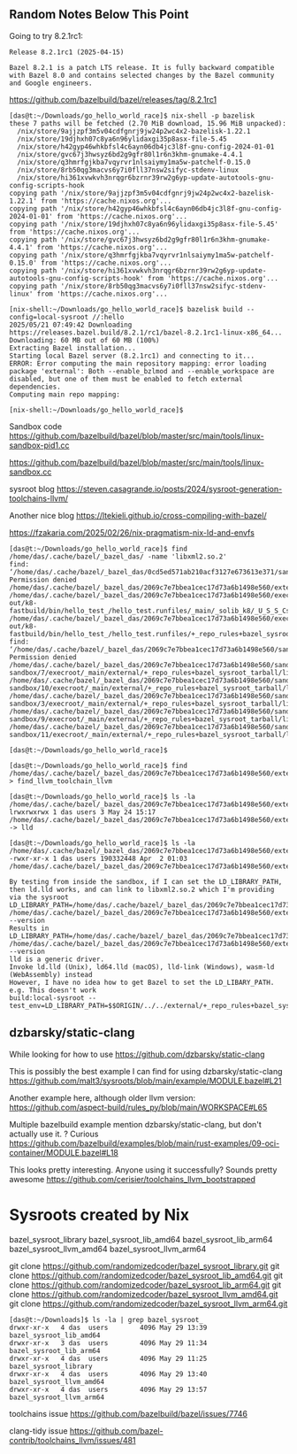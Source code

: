 
## Random Notes Below This Point

Going to try 8.2.1rc1:
```
Release 8.2.1rc1 (2025-04-15)

Bazel 8.2.1 is a patch LTS release. It is fully backward compatible with Bazel 8.0 and contains selected changes by the Bazel community and Google engineers.
```
https://github.com/bazelbuild/bazel/releases/tag/8.2.1rc1

```
[das@t:~/Downloads/go_hello_world_race]$ nix-shell -p bazelisk
these 7 paths will be fetched (2.70 MiB download, 15.96 MiB unpacked):
  /nix/store/9ajjzpf3m5v04cdfgnrj9jw24p2wc4x2-bazelisk-1.22.1
  /nix/store/19djhxh07c8ya6n96ylidaxgi35p8asx-file-5.45
  /nix/store/h42gyp46whkbfsl4c6ayn06db4jc3l8f-gnu-config-2024-01-01
  /nix/store/gvc67j3hwsyz6bd2g9gfr80l1r6n3khm-gnumake-4.4.1
  /nix/store/q3hmrfgjkba7vqyrvr1nlsaiymy1ma5w-patchelf-0.15.0
  /nix/store/8rb50qg3macvs6y7i0fll37nsw2sifyc-stdenv-linux
  /nix/store/hi361xvwkvh3nrqgr6bzrnr39rw2g6yp-update-autotools-gnu-config-scripts-hook
copying path '/nix/store/9ajjzpf3m5v04cdfgnrj9jw24p2wc4x2-bazelisk-1.22.1' from 'https://cache.nixos.org'...
copying path '/nix/store/h42gyp46whkbfsl4c6ayn06db4jc3l8f-gnu-config-2024-01-01' from 'https://cache.nixos.org'...
copying path '/nix/store/19djhxh07c8ya6n96ylidaxgi35p8asx-file-5.45' from 'https://cache.nixos.org'...
copying path '/nix/store/gvc67j3hwsyz6bd2g9gfr80l1r6n3khm-gnumake-4.4.1' from 'https://cache.nixos.org'...
copying path '/nix/store/q3hmrfgjkba7vqyrvr1nlsaiymy1ma5w-patchelf-0.15.0' from 'https://cache.nixos.org'...
copying path '/nix/store/hi361xvwkvh3nrqgr6bzrnr39rw2g6yp-update-autotools-gnu-config-scripts-hook' from 'https://cache.nixos.org'...
copying path '/nix/store/8rb50qg3macvs6y7i0fll37nsw2sifyc-stdenv-linux' from 'https://cache.nixos.org'...

[nix-shell:~/Downloads/go_hello_world_race]$ bazelisk build --config=local-sysroot //:hello
2025/05/21 07:49:42 Downloading https://releases.bazel.build/8.2.1/rc1/bazel-8.2.1rc1-linux-x86_64...
Downloading: 60 MB out of 60 MB (100%)
Extracting Bazel installation...
Starting local Bazel server (8.2.1rc1) and connecting to it...
ERROR: Error computing the main repository mapping: error loading package 'external': Both --enable_bzlmod and --enable_workspace are disabled, but one of them must be enabled to fetch external dependencies.
Computing main repo mapping:

[nix-shell:~/Downloads/go_hello_world_race]$
```

Sandbox code
https://github.com/bazelbuild/bazel/blob/master/src/main/tools/linux-sandbox-pid1.cc

https://github.com/bazelbuild/bazel/blob/master/src/main/tools/linux-sandbox.cc

sysroot blog
https://steven.casagrande.io/posts/2024/sysroot-generation-toolchains-llvm/


Another nice blog
https://ltekieli.github.io/cross-compiling-with-bazel/


https://fzakaria.com/2025/02/26/nix-pragmatism-nix-ld-and-envfs


```
[das@t:~/Downloads/go_hello_world_race]$ find /home/das/.cache/bazel/_bazel_das/ -name 'libxml2.so.2'
find: ‘/home/das/.cache/bazel/_bazel_das/0cd5ed571ab210acf3127e673613e371/sandbox/inaccessibleHelperDir’: Permission denied
/home/das/.cache/bazel/_bazel_das/2069c7e7bbea1cec17d73a6b1498e560/external/+_repo_rules+bazel_sysroot_tarball/lib/libxml2.so.2
/home/das/.cache/bazel/_bazel_das/2069c7e7bbea1cec17d73a6b1498e560/execroot/_main/bazel-out/k8-fastbuild/bin/hello_test_/hello_test.runfiles/_main/_solib_k8/_U_S_S_Csystem_Udeps___Uexternal_S+_Urepo_Urules+bazel_Usysroot_Utarball_Slib/libxml2.so.2
/home/das/.cache/bazel/_bazel_das/2069c7e7bbea1cec17d73a6b1498e560/execroot/_main/bazel-out/k8-fastbuild/bin/hello_test_/hello_test.runfiles/+_repo_rules+bazel_sysroot_tarball/lib/libxml2.so.2
find: ‘/home/das/.cache/bazel/_bazel_das/2069c7e7bbea1cec17d73a6b1498e560/sandbox/inaccessibleHelperDir’: Permission denied
/home/das/.cache/bazel/_bazel_das/2069c7e7bbea1cec17d73a6b1498e560/sandbox/linux-sandbox/7/execroot/_main/external/+_repo_rules+bazel_sysroot_tarball/lib/libxml2.so.2
/home/das/.cache/bazel/_bazel_das/2069c7e7bbea1cec17d73a6b1498e560/sandbox/linux-sandbox/10/execroot/_main/external/+_repo_rules+bazel_sysroot_tarball/lib/libxml2.so.2
/home/das/.cache/bazel/_bazel_das/2069c7e7bbea1cec17d73a6b1498e560/sandbox/linux-sandbox/3/execroot/_main/external/+_repo_rules+bazel_sysroot_tarball/lib/libxml2.so.2
/home/das/.cache/bazel/_bazel_das/2069c7e7bbea1cec17d73a6b1498e560/sandbox/linux-sandbox/9/execroot/_main/external/+_repo_rules+bazel_sysroot_tarball/lib/libxml2.so.2
/home/das/.cache/bazel/_bazel_das/2069c7e7bbea1cec17d73a6b1498e560/sandbox/linux-sandbox/11/execroot/_main/external/+_repo_rules+bazel_sysroot_tarball/lib/libxml2.so.2

[das@t:~/Downloads/go_hello_world_race]$
```

```
[das@t:~/Downloads/go_hello_world_race]$ find /home/das/.cache/bazel/_bazel_das/2069c7e7bbea1cec17d73a6b1498e560/external/toolchains_llvm++llvm+llvm_toolchain_llvm/ > find_llvm_toolchain_llvm

[das@t:~/Downloads/go_hello_world_race]$ ls -la /home/das/.cache/bazel/_bazel_das/2069c7e7bbea1cec17d73a6b1498e560/external/toolchains_llvm++llvm+llvm_toolchain_llvm/bin/ld.lld
lrwxrwxrwx 1 das users 3 May 24 15:17 /home/das/.cache/bazel/_bazel_das/2069c7e7bbea1cec17d73a6b1498e560/external/toolchains_llvm++llvm+llvm_toolchain_llvm/bin/ld.lld -> lld

[das@t:~/Downloads/go_hello_world_race]$ ls -la /home/das/.cache/bazel/_bazel_das/2069c7e7bbea1cec17d73a6b1498e560/external/toolchains_llvm++llvm+llvm_toolchain_llvm/bin/lld
-rwxr-xr-x 1 das users 190332448 Apr  2 01:03 /home/das/.cache/bazel/_bazel_das/2069c7e7bbea1cec17d73a6b1498e560/external/toolchains_llvm++llvm+llvm_toolchain_llvm/bin/lld
```


```
By testing from inside the sandbox, if I can set the LD_LIBRARY_PATH, then ld.lld works, and can link to libxml2.so.2 which I'm providing via the sysroot
LD_LIBRARY_PATH=/home/das/.cache/bazel/_bazel_das/2069c7e7bbea1cec17d73a6b1498e560/external/+_repo_rules+bazel_sysroot_tarball/lib /home/das/.cache/bazel/_bazel_das/2069c7e7bbea1cec17d73a6b1498e560/external/toolchains_llvm++llvm+llvm_toolchain_llvm/bin/lld --version
Results in
LD_LIBRARY_PATH=/home/das/.cache/bazel/_bazel_das/2069c7e7bbea1cec17d73a6b1498e560/external/+_repo_rules+bazel_sysroot_tarball/lib /home/das/.cache/bazel/_bazel_das/2069c7e7bbea1cec17d73a6b1498e560/external/toolchains_llvm++llvm+llvm_toolchain_llvm/bin/lld --version
lld is a generic driver.
Invoke ld.lld (Unix), ld64.lld (macOS), lld-link (Windows), wasm-ld (WebAssembly) instead
However, I have no idea how to get Bazel to set the LD_LIBARY_PATH. e.g. This doesn't work
build:local-sysroot --test_env=LD_LIBRARY_PATH=$$ORIGIN/../../external/+_repo_rules+bazel_sysroot_tarball/lib
```

## dzbarsky/static-clang

While looking for how to use
https://github.com/dzbarsky/static-clang

This is possibly the best example I can find for using dzbarsky/static-clang
https://github.com/malt3/sysroots/blob/main/example/MODULE.bazel#L21

Another example here, although older llvm version:
https://github.com/aspect-build/rules_py/blob/main/WORKSPACE#L65

Multiple bazelbuild example mention dzbarsky/static-clang, but don't actually use it. ? Curious
https://github.com/bazelbuild/examples/blob/main/rust-examples/09-oci-container/MODULE.bazel#L18

This looks pretty interesting.  Anyone using it successfully? Sounds pretty awesome
https://github.com/cerisier/toolchains_llvm_bootstrapped


# Sysroots created by Nix

bazel_sysroot_library
bazel_sysroot_lib_amd64
bazel_sysroot_lib_arm64
bazel_sysroot_llvm_amd64
bazel_sysroot_llvm_arm64

git clone https://github.com/randomizedcoder/bazel_sysroot_library.git
git clone https://github.com/randomizedcoder/bazel_sysroot_lib_amd64.git
git clone https://github.com/randomizedcoder/bazel_sysroot_lib_arm64.git
git clone https://github.com/randomizedcoder/bazel_sysroot_llvm_amd64.git
git clone https://github.com/randomizedcoder/bazel_sysroot_llvm_arm64.git

```
[das@t:~/Downloads]$ ls -la | grep bazel_sysroot_
drwxr-xr-x   4 das  users        4096 May 29 13:39 bazel_sysroot_lib_amd64
drwxr-xr-x   3 das  users        4096 May 29 11:34 bazel_sysroot_lib_arm64
drwxr-xr-x   4 das  users        4096 May 29 11:25 bazel_sysroot_library
drwxr-xr-x   4 das  users        4096 May 29 13:40 bazel_sysroot_llvm_amd64
drwxr-xr-x   4 das  users        4096 May 29 13:57 bazel_sysroot_llvm_arm64
```

toolchains issue
https://github.com/bazelbuild/bazel/issues/7746

clang-tidy issue
https://github.com/bazel-contrib/toolchains_llvm/issues/481